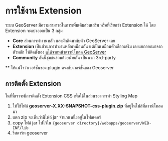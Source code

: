 
# การใช้งาน Extension 

ระบบ GeoServer มีความสามารถในการเพิ่มเติมส่วนเสริม หรือที่เรียกว่า Extension ได้ โดย Extension จะแบ่งออกเป็น 3 กลุ่ม

- **Core** ส่วนการทำงานหลัก และมักติดมากับตัว GeoServer เลย
- **Extension** เป็นส่วนการทำงานหลักเหมือนกัน แต่เป็นเหมือนตัวเลือกเสริม เลยแยกออกมาจากตัวหลัก ให้ติดตั้งเอง [ดูได้จากหน้าดาวน์โหลด GeoServer](http://geoserver.org/release/stable/) 
- **Community** อันนี้ชุมชนร่วมด้วยช่วยกัน เป็นพวก 3rd-party

** ให้แน่ใจว่าเวอร์ชั่นของ plugin ตรงกับเวอร์ชั่นของ Geoserver

## การติดตั้ง Extension 

ในที่นี้เราจะมีการติดตั้ง Extension CSS เพื่อใช้ในส่วนของการทำ Styling Map 

1. ให้ใช้ไฟล์ **geoserver-X.XX-SNAPSHOT-css-plugin.zip** ที่อยู่ในไฟล์ที่ดาวน์โหลดมา
2. แตก zip จะเห็นว่ามีไฟล์ jar จำนวนหนึ่งอยู่ในโฟลเดอร์
3. copy ไฟล์ jar ไปไว้ใน `{geoserver directory}/webapps/geoserver/WEB-INF/lib`
4. รีสตาร์ท geoserver 